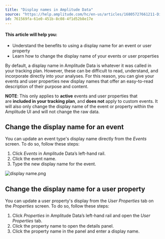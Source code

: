 ```yaml
---
title: "Display names in Amplitude Data"
source: "https://help.amplitude.com/hc/en-us/articles/16805727661211-Display-names-in-Amplitude-Data"
id: 761569fa-61e0-451b-8c08-4f1d52b8e17e
---
```


#### This article will help you:

* Understand the benefits to using a display name for an event or user property
* Learn how to change the display name of your events or user properties

By default, a display name in Amplitude Data is whatever it was called in your tracking plan. However, these can be difficult to read, understand, and incorporate directly into your analyses. For this reason, you can give your events and user properties new display names that offer an easy-to-read description of their purpose and content.

**NOTE**: This only applies to **active** events and user properties that are **included in your tracking plan**, and **does not** apply to custom events. It will also only change the display name of the event or property within the Amplitude UI and will not change the raw data.

## Change the display name for an event

You can update an event type's display name directly from the *Events* screen. To do so, follow these steps:

1. Click *Events* in Amplitude Data’s left-hand rail.
2. Click the event name.
3. Type the new display name for the event.

![display name.png](/output/img/data/display-name-png.png)

## Change the display name for a user property

You can update a user property's display from the *User Properties* tab on the *Properties* screen. To do so, follow these steps:

1. Click *Properties* in Amplitude Data’s left-hand rail and open the *User Properties* tab.
2. Click the property name to open the details panel.
3. Click the property name in the panel and enter a display name.
